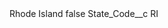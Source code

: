 <?xml version="1.0" encoding="UTF-8"?>
<CustomMetadata xmlns="http://soap.sforce.com/2006/04/metadata" xmlns:xsi="http://www.w3.org/2001/XMLSchema-instance" xmlns:xsd="http://www.w3.org/2001/XMLSchema">
    <label>Rhode Island</label>
    <protected>false</protected>
    <values>
        <field>State_Code__c</field>
        <value xsi:type="xsd:string">RI</value>
    </values>
</CustomMetadata>
